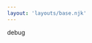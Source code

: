 ```yaml
---
layout: 'layouts/base.njk'
---
```


<div class="debug-holder">debug</div>

<div data-tree="wrapper"></div>

<!-- Scripts -->
<script type="module" defer src="/js/tree-view-mvp/App.js"></script>
